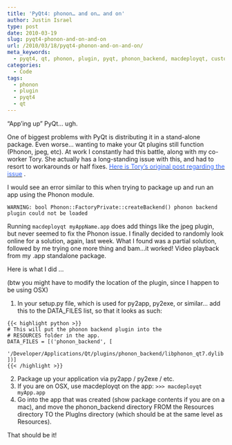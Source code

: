 ```yaml
---
title: 'PyQt4: phonon… and on… and on'
author: Justin Israel
type: post
date: 2010-03-19
slug: pyqt4-phonon-and-on-and-on
url: /2010/03/18/pyqt4-phonon-and-on-and-on/
meta_keywords:
  - pyqt4, qt, phonon, plugin, pyqt, phonon_backend, macdeployqt, custom, dylib, application
categories:
  - Code
tags:
  - phonon
  - plugin
  - pyqt4
  - qt
---
```

&#8220;App&#8217;ing up&#8221; PyQt&#8230; ugh.

One of biggest problems with PyQt is distributing it in a stand-alone package. Even worse&#8230; wanting to make your Qt plugins still function (Phonon, jpeg, etc). At work I constantly had this battle, along with my co-worker Tory. She actually has a long-standing issue with this, and had to resort to workarounds or half fixes. [<span style="color: #3366ff;">Here is Tory&#8217;s original post regarding the issue</span>](http://www.toryhoke.com/2009/03/03/pyqt4-i-hate-you/) .

I would see an error similar to this when trying to package up and run an app using the Phonon module.
  
```
WARNING: bool Phonon::FactoryPrivate::createBackend() phonon backend plugin could not be loaded
```

Running `macdeployqt myAppName.app` does add things like the jpeg plugin, but never seemed to fix the Phonon issue. I finally decided to randomly look online for a solution, again, last week. What I found was a partial solution, followed by me trying one more thing and bam&#8230;it worked! Video playback from my .app standalone package.

Here is what I did &#8230;
  
(btw you might have to modify the location of the plugin, since I happen to be using OSX)

  1. In your setup.py file, which is used for py2app, py2exe, or similar&#8230; add this to the DATA_FILES list, so that it looks as such:

    {{< highlight python >}}
    # This will put the phonon backend plugin into the 
    # RESOURCES folder in the app.
    DATA_FILES = [('phonon_backend', [
      '/Developer/Applications/Qt/plugins/phonon_backend/libphonon_qt7.dylib'
    ])]
    {{< /highlight >}}
    
  2. Package up your application via py2app / py2exe / etc.
  3. If you are on OSX, use macdeployqt on the app: `>>> macdeployqt myApp.app`
  4. Go into the app that was created (show package contents if you are on a mac), and move the phonon_backend directory FROM the Resources directory TO the PlugIns directory (which should be at the same level as Resources).

That should be it!
